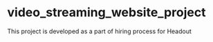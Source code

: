 # video_streaming_website_project
This project is developed as a part of hiring process for Headout
